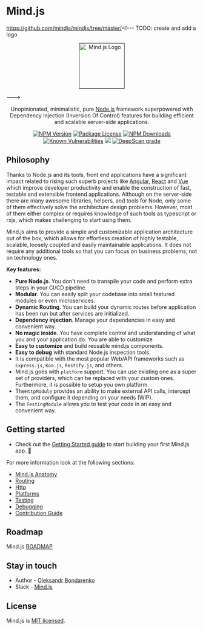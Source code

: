 # Mind.js

https://github.com/mindjs/mindjs/tree/master/<!--- TODO: create and add a logo
<p align="center">
  <a href="" target="blank"><img src="" width="120" alt="Mind.js Logo" /></a>
</p>
--->

<p align="center">
  Unopinionated, minimalistic, pure <a href="http://nodejs.org" target="_blank">Node.js</a> framework superpowered with <solid>Dependency Injection</solid> (Inversion Of Control) features for building efficient and scalable server-side applications.
</p>

<p align="center">
  <a href="https://www.npmjs.com/~mindjs" target="_blank"><img src="https://img.shields.io/npm/v/@mindjs/core.svg" alt="NPM Version" /></a>
  <a href="https://www.npmjs.com/~mindjs" target="_blank"><img src="https://img.shields.io/npm/l/@mindjs/core.svg" alt="Package License" /></a>
  <a href="https://www.npmjs.com/~mindjs" target="_blank"><img src="https://img.shields.io/npm/dm/@mindjs/core.svg" alt="NPM Downloads" /></a>
  <a href="https://snyk.io/test/github/mindjs/mindjs?targetFile=package.json"><img src="https://snyk.io/test/github/mindjs/mindjs/badge.svg?targetFile=package.json" alt="Known Vulnerabilities" data-canonical-src="https://snyk.io/test/github/mindjs/mindjs?targetFile=package.json" style="max-width:100%;"></a>
  <a href="https://codeclimate.com/github/mindjs/mindjs/maintainability"><img src="https://api.codeclimate.com/v1/badges/2b0a96c3615fb526ba48/maintainability" /></a>
  <a href="https://deepscan.io/dashboard#view=project&tid=7544&pid=9642&bid=127845"><img src="https://deepscan.io/api/teams/7544/projects/9642/branches/127845/badge/grade.svg" alt="DeepScan grade"></a>
</p>

## Philosophy
<p>Thanks to Node.js and its tools, front end applications have a significant   impact related to rising such superb projects like <a href="https://angular.io/" target="_blank">Angular</a>, <a href="https://github.com/facebook/react" target="_blank">React</a> and <a href="https://github.com/vuejs/vue" target="_blank">Vue</a> which improve developer productivity and enable the construction of fast, testable and extensible frontend applications.
Although on the server-side there are many awesome libraries, helpers, and tools for Node, only some of them effectively solve the architecture design problems. However, most of them either complex or requires knowledge of such tools as typescript or rxjs, which makes challenging to start using them. </p>
<p><solid>Mind.js</solid> aims to provide a simple and customizable application architecture out of the box, which allows for effortless creation of highly testable, scalable, loosely coupled and easily maintainable applications. It does not require any additional tools so that you can focus on business problems, not on technology ones. </p>

**Key features:**
* **Pure Node.js**. You don't need to transpile your code and perform extra steps in your CI/CD pipeline.
* **Modular**. You can easily split your codebase into small featured modules or even microservices.
* **Dynamic Routing**. You can build your dynamic routes before application has been run but after services are initialized.
* **Dependency injection**. Manage your dependencies in easy and convenient way.
* **No magic inside**. You have complete control and understanding of what you and your application do. You are able to customize
* **Easy to customize** and build reusable mind.js components.
* **Easy to debug** with standard Node.js inspection tools.
* It is compatible with the most popular Web/API frameworks such as `Express.js`, `Koa.js`, `Restify.js`, and others.
* Mind.js goes with `platform` support. You can use existing one as a super set of providers, which can be replaced with your custom ones.
Furthermore, it is possible to setup you own platform.
* The`HttpModule` provides an ability to make external API calls, intercept them, and configure it depending on your needs (WIP).
* The `TestingModule` allows you to test your code in an easy and convenient way.

## Getting started

* Check out the [Getting Started guide](https://github.com/mindjs/mindjs/tree/master/wiki/GETTING_STARTED.md) to start building your first Mind.js app. :rocket:

For more information look at the following sections:

* [Mind.js Anatomy](https://github.com/mindjs/mindjs/tree/master/wiki/MINDJS_ANATOMY.md)
* [Routing](https://github.com/mindjs/mindjs/tree/master/wiki/ROUTING.md)
* [Http](https://github.com/mindjs/mindjs/tree/master/wiki/HTTP.md)
* [Platforms](https://github.com/mindjs/mindjs/tree/master/wiki/PLATFORMS.md)
* [Testing](https://github.com/mindjs/mindjs/tree/master/wiki/TESTING.md)
* [Debugging](https://github.com/mindjs/mindjs/tree/master/wiki/DEBUGGING.md)
* [Contribution Guide](https://github.com/mindjs/mindjs/tree/master/CONTRIBUTION_GUIDE.md)
<!--- * [Development Guide](https://github.com/mindjs/mindjs/tree/master/wiki/DEVELOPMENT_GUIDE.md) --->

<!---
## Support

Mind.js is an MIT-licensed open source project. It can grow thanks to the sponsors and support by the amazing backers. If you'd like to join them, please [read more here]().
--->

## Roadmap

Mind.js [ROADMAP](https://github.com/mindjs/mindjs/tree/master/ROADMAP.md)

## Stay in touch

* Author - [Oleksandr Bondarenko](mailto:bondarenko.alexander.13@gmail.com)
* Slack  - [Mind.js](https://mindjs.slack.com)

## License

Mind.js is [MIT licensed](LICENSE).
